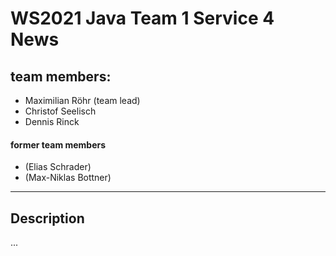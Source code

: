 # WS2021 Java Team 1 Service 4 News

## team members:
* Maximilian Röhr (team lead)
* Christof Seelisch
* Dennis Rinck
#### former team members
* (Elias Schrader)
* (Max-Niklas Bottner)

---
## Description
...
